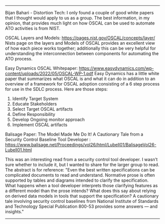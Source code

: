 
***************************************************************
Bijan Bahari - Distortion Tech:
I only found a couple of good white papers that I thought would apply to us as a group. The best information, in my opinion, that provides much light on how OSCAL can be used to automate ATO activities is from NIST.
 
OSCAL Layers and Models: https://pages.nist.gov/OSCAL/concepts/layer/
Nists page on the layers and Models of OSCAL provides an excellent view of how each piece works together; additionally this can be very helpful for understanding the interconnection between components for automating the ATO process.
 
Easy Dynamics OSCAL Whitepaper: https://www.easydynamics.com/wp-content/uploads/2022/05/OSCAL-WP-1.pdf
Easy Dynamics has a little white paper that summarizes what OSCAL is and what it can do in addition to an overview of a framework for OSCAL adoption consisting of a 6 step process for use in the SDLC process. Here are those steps:
1.	Identify Target System
2.	Educate Stakeholders
3.	Select Target OSCAL artifacts
4.	Define Responsibility
5.	Develop Ongoing monitor approach 
6.	Implement OSCAL artifacts
 
Balisage Paper: The Model Made Me Do It! A Cautionary Tale from a Security Control Baseline Tool Developer : https://www.balisage.net/Proceedings/vol26/html/Lubell01/BalisageVol26-Lubell01.html
 
This was an interesting read from a security control tool developer. I wasn’t sure whether to include it, but I wanted to share for the larger group to read. The abstract is for reference: "Even the best written specifications can be complicated documents to read and understand. Normative prose is often supported by tables and diagrams intended to clarify the specification. What happens when a tool developer interprets those clarifying features as a different model than the prose intends? What does this say about relying on derived data models in tools that support the specification? A cautionary tale involving security control baselines from National Institute of Standards and Technology Special Publication 800-53 provides some answers — and insights."
***************************************************************
